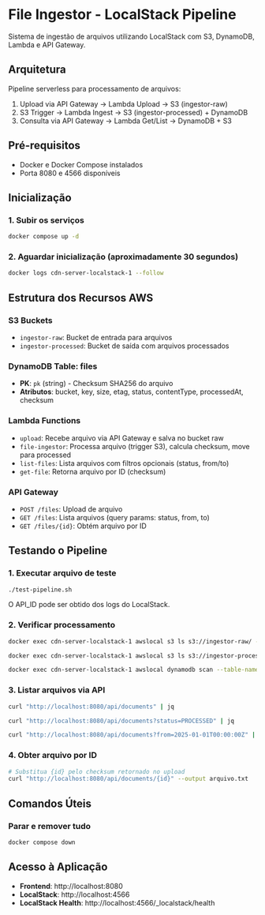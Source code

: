# File Ingestor - LocalStack Pipeline

Sistema de ingestão de arquivos utilizando LocalStack com S3, DynamoDB, Lambda e API Gateway.

## Arquitetura

Pipeline serverless para processamento de arquivos:
1. Upload via API Gateway → Lambda Upload → S3 (ingestor-raw)
2. S3 Trigger → Lambda Ingest → S3 (ingestor-processed) + DynamoDB
3. Consulta via API Gateway → Lambda Get/List → DynamoDB + S3

## Pré-requisitos

- Docker e Docker Compose instalados
- Porta 8080 e 4566 disponíveis

## Inicialização

### 1. Subir os serviços
```bash
docker compose up -d
```

### 2. Aguardar inicialização (aproximadamente 30 segundos)
```bash
docker logs cdn-server-localstack-1 --follow
```

## Estrutura dos Recursos AWS

### S3 Buckets
- `ingestor-raw`: Bucket de entrada para arquivos
- `ingestor-processed`: Bucket de saída com arquivos processados

### DynamoDB Table: files
- **PK**: `pk` (string) - Checksum SHA256 do arquivo
- **Atributos**: bucket, key, size, etag, status, contentType, processedAt, checksum

### Lambda Functions
- `upload`: Recebe arquivo via API Gateway e salva no bucket raw
- `file-ingestor`: Processa arquivo (trigger S3), calcula checksum, move para processed
- `list-files`: Lista arquivos com filtros opcionais (status, from/to)
- `get-file`: Retorna arquivo por ID (checksum)

### API Gateway
- `POST /files`: Upload de arquivo
- `GET /files`: Lista arquivos (query params: status, from, to)
- `GET /files/{id}`: Obtém arquivo por ID

## Testando o Pipeline

### 1. Executar arquivo de teste
```bash
./test-pipeline.sh
```

O API_ID pode ser obtido dos logs do LocalStack.

### 2. Verificar processamento
```bash
docker exec cdn-server-localstack-1 awslocal s3 ls s3://ingestor-raw/ --recursive

docker exec cdn-server-localstack-1 awslocal s3 ls s3://ingestor-processed/processed/

docker exec cdn-server-localstack-1 awslocal dynamodb scan --table-name files --region us-east-1
```

### 3. Listar arquivos via API
```bash
curl "http://localhost:8080/api/documents" | jq

curl "http://localhost:8080/api/documents?status=PROCESSED" | jq

curl "http://localhost:8080/api/documents?from=2025-01-01T00:00:00Z" | jq
```

### 4. Obter arquivo por ID
```bash
# Substitua {id} pelo checksum retornado no upload
curl "http://localhost:8080/api/documents/{id}" --output arquivo.txt
```

## Comandos Úteis

### Parar e remover tudo
```bash
docker compose down
```

## Acesso à Aplicação

- **Frontend**: http://localhost:8080
- **LocalStack**: http://localhost:4566
- **LocalStack Health**: http://localhost:4566/_localstack/health
